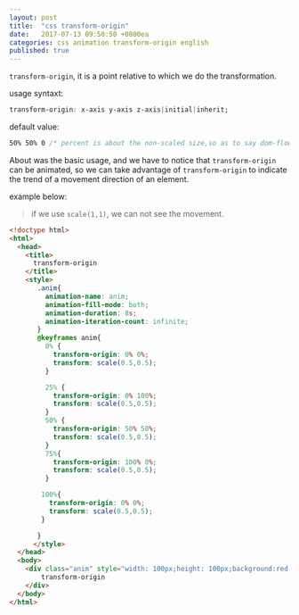 ```yaml
---
layout: post
title:  "css transform-origin"
date:   2017-07-13 09:50:50 +0800ea
categories: css animation transform-origin english
published: true
---
```


`transform-origin`, it is a point relative to which we do the transformation.

usage syntaxt:

```css
transform-origin: x-axis y-axis z-axis|initial|inherit;
```

default value:

```css
50% 50% 0 /* percent is about the non-scaled size,so as to say dom-flow size */
```

About was the basic usage, and we have to notice that `transform-origin`
can be animated, so we can take advantage of `transform-origin` to indicate
the trend of a movement direction of an element.

example below:
> if we use `scale(1,1)`, we can not see the movement.

```html
<!doctype html>
<html>
  <head>
    <title>
      transform-origin
    </title>
    <style>
       .anim{
         animation-name: anim;
         animation-fill-mode: both;
         animation-duration: 8s;
         animation-iteration-count: infinite;
       }
       @keyframes anim{
         0% {
           transform-origin: 0% 0%;
           transform: scale(0.5,0.5);
         }

         25% {
           transform-origin: 0% 100%;
           transform: scale(0.5,0.5);
         }
         50% {
           transform-origin: 50% 50%;
           transform: scale(0.5,0.5);
         }
         75%{
           transform-origin: 100% 0%;
           transform: scale(0.5,0.5);
         }

        100%{
          transform-origin: 0% 0%;
          transform: scale(0.5,0.5);
        }

       }
      </style>
  </head>
  <body>
    <div class="anim" style="width: 100px;height: 100px;background:red;">
        transform-origin
    </div>
  </body>
</html>
```
